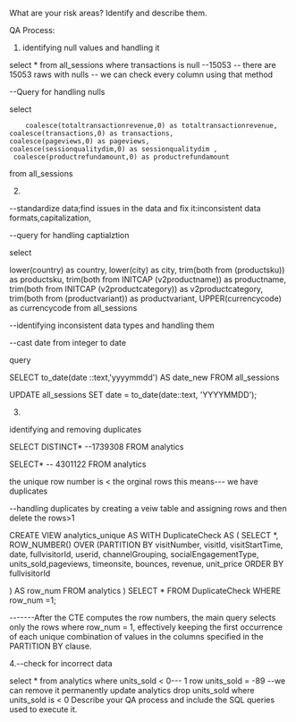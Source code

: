 What are your risk areas? Identify and describe them.



QA Process:

1. identifying null values and handling it

select * 
from all_sessions
where transactions is null --15053
-- there are 15053 raws with nulls 
-- we can check every column using that method

--Query for handling nulls

select
  
        coalesce(totaltransactionrevenue,0) as totaltransactionrevenue,
	coalesce(transactions,0) as transactions,
	coalesce(pageviews,0) as pageviews,
	coalesce(sessionqualitydim,0) as sessionqualitydim ,
	 coalesce(productrefundamount,0) as productrefundamount
from all_sessions

2.

--standardize data;find issues in the data and fix it:inconsistent data formats,capitalization,

--query for handling captialztion

select

lower(country) as country, 
lower(city) as city, trim(both from  (productsku)) as productsku,
trim(both from INITCAP (v2productname)) as productname,
trim(both from INITCAP (v2productcategory)) as v2productcategory,
trim(both from (productvariant)) as productvariant,
UPPER(currencycode) as currencycode
from all_sessions

--identifying inconsistent data types and handling them

--cast date from integer to date

query

SELECT to_date(date ::text,'yyyymmdd') AS date_new FROM all_sessions

UPDATE all_sessions SET date = to_date(date::text, 'YYYYMMDD');

3.

identifying and removing duplicates

SELECT DISTINCT* --1739308 FROM analytics

SELECT* -- 4301122 FROM analytics

the unique row number is < the orginal rows this means--- we have duplicates

--handling duplicates by creating a veiw table and assigning rows and then delete the rows>1

CREATE VIEW analytics_unique AS WITH DuplicateCheck AS ( SELECT *, ROW_NUMBER() OVER (PARTITION BY visitNumber, visitId, visitStartTime, date, fullvisitorId, userid, channelGrouping, socialEngagementType, units_sold,pageviews, timeonsite, bounces, revenue, unit_price ORDER BY fullvisitorId

) AS row_num
FROM analytics
) SELECT * FROM DuplicateCheck WHERE row_num =1;

-------After the CTE computes the row numbers, the main query selects only the rows where row_num = 1, effectively keeping the first occurrence of each unique combination of values in the columns specified in the PARTITION BY clause.


4.--check for incorrect data

select * from analytics where units_sold < 0--- 1 row units_sold = -89 --we can remove it permanently update analytics drop units_sold where units_sold is < 0
Describe your QA process and include the SQL queries used to execute it.
